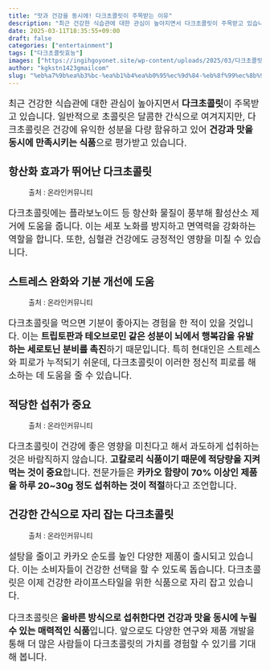 ```yaml
---
title: "맛과 건강을 동시에! 다크초콜릿이 주목받는 이유"
description: "최근 건강한 식습관에 대한 관심이 높아지면서 다크초콜릿이 주목받고 있습니다. 일반적으로 초콜릿은 달콤한 간식으로 여겨지지만, 다크초콜릿은 건강에 유익한 성분을 다량 함유하고 있어 건강과 맛을 동시에 만족시키는 식품으로 평가받고 있습니다."
date: 2025-03-11T18:35:55+09:00
draft: false
categories: ["entertainment"]
tags: ["다크초콜릿효능"]
images: ["https://ingihgoyonet.site/wp-content/uploads/2025/03/다크초콜릿-566x1024.jpg", "https://ingihgoyonet.site/wp-content/uploads/2025/03/다크초콜렛-683x1024.jpg", "https://ingihgoyonet.site/wp-content/uploads/2025/03/초콜릿효능-1-1024x683.jpg", "https://ingihgoyonet.site/wp-content/uploads/2025/03/다크초코-1-683x1024.jpg"]
author: "kgkstn1423gmailcom"
slug: "%eb%a7%9b%ea%b3%bc-%ea%b1%b4%ea%b0%95%ec%9d%84-%eb%8f%99%ec%8b%9c%ec%97%90-%eb%8b%a4%ed%81%ac%ec%b4%88%ec%bd%9c%eb%a6%bf%ec%9d%b4-%ec%a3%bc%eb%aa%a9%eb%b0%9b%eb%8a%94-%ec%9d%b4%ec%9c%a0"
---
```


<p style="font-size:18px">최근 건강한 식습관에 대한 관심이 높아지면서 <strong>다크초콜릿</strong>이 주목받고 있습니다. 일반적으로 초콜릿은 달콤한 간식으로 여겨지지만, 다크초콜릿은 건강에 유익한 성분을 다량 함유하고 있어 <strong>건강과 맛을 동시에 만족시키는 식품</strong>으로 평가받고 있습니다.</p> <h2 >항산화 효과가 뛰어난 다크초콜릿</h2> <figure ><img src="https://ingihgoyonet.site/wp-content/uploads/2025/03/다크초콜릿-566x1024.jpg" alt="" style="aspect-ratio:16/9;object-fit:cover"/><figcaption >출처 : 온라인커뮤니티</figcaption></figure> <p style="font-size:18px">다크초콜릿에는 플라보노이드 등 항산화 물질이 풍부해 활성산소 제거에 도움을 줍니다. 이는 세포 노화를 방지하고 면역력을 강화하는 역할을 합니다. 또한, 심혈관 건강에도 긍정적인 영향을 미칠 수 있습니다.</p> <h2 >스트레스 완화와 기분 개선에 도움</h2> <figure ><img src="https://ingihgoyonet.site/wp-content/uploads/2025/03/다크초콜렛-683x1024.jpg" alt="" style="aspect-ratio:16/9;object-fit:cover"/><figcaption >출처 : 온라인커뮤니티</figcaption></figure> <p style="font-size:18px">다크초콜릿을 먹으면 기분이 좋아지는 경험을 한 적이 있을 것입니다. 이는 <strong>트립토판과 테오브로민 같은 성분이 뇌에서 행복감을 유발하는 세로토닌 분비를 촉진</strong>하기 때문입니다. 특히 현대인은 스트레스와 피로가 누적되기 쉬운데, 다크초콜릿이 이러한 정신적 피로를 해소하는 데 도움을 줄 수 있습니다.</p> <h2 >적당한 섭취가 중요</h2> <figure ><img src="https://ingihgoyonet.site/wp-content/uploads/2025/03/초콜릿효능-1-1024x683.jpg" alt="" style="aspect-ratio:16/9;object-fit:cover"/><figcaption >출처 : 온라인커뮤니티</figcaption></figure> <p style="font-size:18px">다크초콜릿이 건강에 좋은 영향을 미친다고 해서 과도하게 섭취하는 것은 바람직하지 않습니다. <strong>고칼로리 식품이기 때문에 적당량을 지켜 먹는 것이 중요</strong>합니다. 전문가들은 <strong>카카오 함량이 70% 이상인 제품을 하루 20~30g 정도 섭취하는 것이 적절</strong>하다고 조언합니다.</p> <h2 >건강한 간식으로 자리 잡는 다크초콜릿</h2> <figure ><img src="https://ingihgoyonet.site/wp-content/uploads/2025/03/다크초코-1-683x1024.jpg" alt="" style="aspect-ratio:16/9;object-fit:cover"/><figcaption >출처 : 온라인커뮤니티</figcaption></figure> <p style="font-size:18px">설탕을 줄이고 카카오 순도를 높인 다양한 제품이 출시되고 있습니다. 이는 소비자들이 건강한 선택을 할 수 있도록 돕습니다. 다크초콜릿은 이제 건강한 라이프스타일을 위한 식품으로 자리 잡고 있습니다.</p> <p style="font-size:18px">다크초콜릿은 <strong>올바른 방식으로 섭취한다면 건강과 맛을 동시에 누릴 수 있는 매력적인 식품</strong>입니다. 앞으로도 다양한 연구와 제품 개발을 통해 더 많은 사람들이 다크초콜릿의 가치를 경험할 수 있기를 기대해 봅니다.</p>